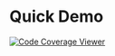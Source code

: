 # Quick Demo

[![Code Coverage Viewer](https://img.youtube.com/vi/xv5-8q2yGdU/sddefault.jpg)](https://www.youtube.com/watch?v=xv5-8q2yGdU)
